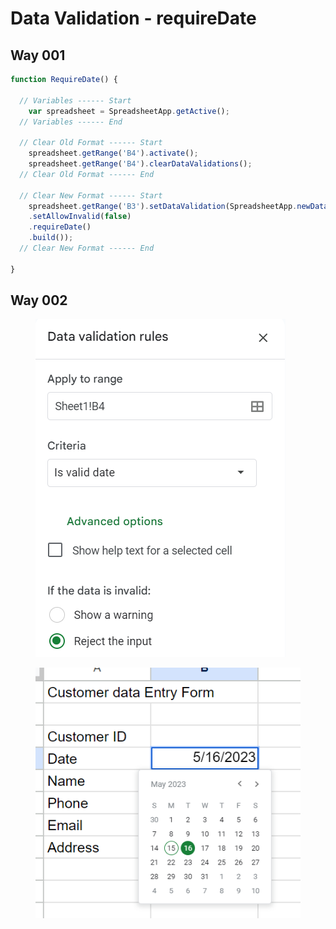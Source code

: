 # Data Validation - requireDate

## Way 001

```javascript
function RequireDate() {

  // Variables ------ Start
    var spreadsheet = SpreadsheetApp.getActive();
  // Variables ------ End
    
  // Clear Old Format ------ Start
    spreadsheet.getRange('B4').activate();
    spreadsheet.getRange('B4').clearDataValidations();
  // Clear Old Format ------ End

  // Clear New Format ------ Start
    spreadsheet.getRange('B3').setDataValidation(SpreadsheetApp.newDataValidation()
    .setAllowInvalid(false)
    .requireDate()
    .build());
  // Clear New Format ------ End

}
```

## Way 002

<figure><img src="../.gitbook/assets/image (15) (1) (1).png" alt=""><figcaption></figcaption></figure>

<figure><img src="../.gitbook/assets/image (14).png" alt=""><figcaption></figcaption></figure>
